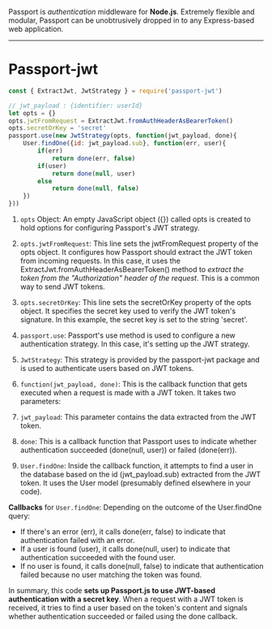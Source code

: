 Passport is *authentication* middleware for **Node.js**. Extremely flexible and modular, Passport can be unobtrusively dropped in to any Express-based web application.

---
# Passport-jwt
```js
const { ExtractJwt, JwtStrategy } = require('passport-jwt')

// jwt_payload : {identifier: userId}
let opts = {}
opts.jwtFromRequest = ExtractJwt.fromAuthHeaderAsBearerToken()
opts.secretOrKey = 'secret'
passport.use(new JwtStrategy(opts, function(jwt_payload, done){
    User.findOne({id: jwt_payload.sub}, function(err, user){
        if(err)
            return done(err, false)
        if(user)
            return done(null, user)
        else
            return done(null, false)
    })
}))
```

1) `opts` Object: An empty JavaScript object ({}) called opts is created to hold options for configuring Passport's JWT strategy.

2) `opts.jwtFromRequest`: This line sets the jwtFromRequest property of the opts object. It configures how Passport should extract the JWT token from incoming requests. In this case, it uses the ExtractJwt.fromAuthHeaderAsBearerToken() method to *extract the token from the "Authorization" header of the request*. This is a common way to send JWT tokens.

3) `opts.secretOrKey`: This line sets the secretOrKey property of the opts object. It specifies the secret key used to verify the JWT token's signature. In this example, the secret key is set to the string 'secret'.
4) `passport.use`: Passport's use method is used to configure a new authentication strategy. In this case, it's setting up the JWT strategy.

5) `JwtStrategy`: This strategy is provided by the passport-jwt package and is used to authenticate users based on JWT tokens.

6) `function(jwt_payload, done)`: This is the callback function that gets executed when a request is made with a JWT token. It takes two parameters:

7) `jwt_payload`: This parameter contains the data extracted from the JWT token.
8) `done`: This is a callback function that Passport uses to indicate whether authentication succeeded (done(null, user)) or failed (done(err)).
9) `User.findOne`: Inside the callback function, it attempts to find a user in the database based on the id (jwt_payload.sub) extracted from the JWT token. It uses the User model (presumably defined elsewhere in your code).

**Callbacks** for `User.findOne`: Depending on the outcome of the User.findOne query:
- If there's an error (err), it calls done(err, false) to indicate that authentication failed with an error.
- If a user is found (user), it calls done(null, user) to indicate that authentication succeeded with the found user.
- If no user is found, it calls done(null, false) to indicate that authentication failed because no user matching the token was found.

In summary, this code **sets up Passport.js to use JWT-based authentication with a secret key**. When a request with a JWT token is received, it tries to find a user based on the token's content and signals whether authentication succeeded or failed using the done callback.





